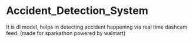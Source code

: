 # Accident_Detection_System
It is dl model, helps in detecting accident happening via real time dashcam feed. (made for sparkathon powered by walmart)
